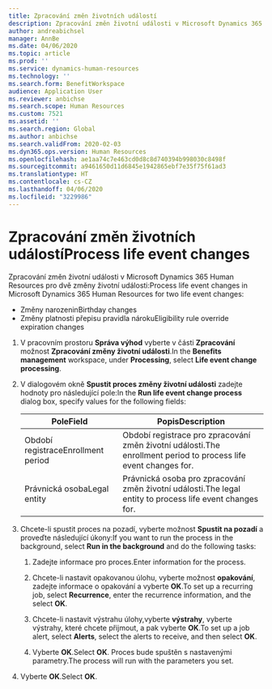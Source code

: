 ```yaml
---
title: Zpracování změn životních událostí
description: Zpracování změn životní události v Microsoft Dynamics 365 Human Resources pro změny životní události.
author: andreabichsel
manager: AnnBe
ms.date: 04/06/2020
ms.topic: article
ms.prod: ''
ms.service: dynamics-human-resources
ms.technology: ''
ms.search.form: BenefitWorkspace
audience: Application User
ms.reviewer: anbichse
ms.search.scope: Human Resources
ms.custom: 7521
ms.assetid: ''
ms.search.region: Global
ms.author: anbichse
ms.search.validFrom: 2020-02-03
ms.dyn365.ops.version: Human Resources
ms.openlocfilehash: ae1aa74c7e463cd0d8c8d740394b998030c8498f
ms.sourcegitcommit: a9461650d11d6845e1942865ebf7e35f75f61ad3
ms.translationtype: HT
ms.contentlocale: cs-CZ
ms.lasthandoff: 04/06/2020
ms.locfileid: "3229986"
---
```

# <a name="process-life-event-changes"></a><span data-ttu-id="e9721-103">Zpracování změn životních událostí</span><span class="sxs-lookup"><span data-stu-id="e9721-103">Process life event changes</span></span>

<span data-ttu-id="e9721-104">Zpracování změn životní události v Microsoft Dynamics 365 Human Resources pro dvě změny životní události:</span><span class="sxs-lookup"><span data-stu-id="e9721-104">Process life event changes in Microsoft Dynamics 365 Human Resources for two life event changes:</span></span>

- <span data-ttu-id="e9721-105">Změny narozenin</span><span class="sxs-lookup"><span data-stu-id="e9721-105">Birthday changes</span></span>
- <span data-ttu-id="e9721-106">Změny platnosti přepisu pravidla nároku</span><span class="sxs-lookup"><span data-stu-id="e9721-106">Eligibility rule override expiration changes</span></span> 

1. <span data-ttu-id="e9721-107">V pracovním prostoru **Správa výhod** vyberte v části **Zpracování** možnost **Zpracování změny životní události**.</span><span class="sxs-lookup"><span data-stu-id="e9721-107">In the **Benefits management** workspace, under **Processing**, select **Life event change processing**.</span></span>

2. <span data-ttu-id="e9721-108">V dialogovém okně **Spustit proces změny životní události** zadejte hodnoty pro následující pole:</span><span class="sxs-lookup"><span data-stu-id="e9721-108">In the **Run life event change process** dialog box, specify values for the following fields:</span></span>

   | <span data-ttu-id="e9721-109">Pole</span><span class="sxs-lookup"><span data-stu-id="e9721-109">Field</span></span> | <span data-ttu-id="e9721-110">Popis</span><span class="sxs-lookup"><span data-stu-id="e9721-110">Description</span></span> |
   | --- | --- |
   | <span data-ttu-id="e9721-111">Období registrace</span><span class="sxs-lookup"><span data-stu-id="e9721-111">Enrollment period</span></span> | <span data-ttu-id="e9721-112">Období registrace pro zpracování změn životní události.</span><span class="sxs-lookup"><span data-stu-id="e9721-112">The enrollment period to process life event changes for.</span></span> |
   | <span data-ttu-id="e9721-113">Právnická osoba</span><span class="sxs-lookup"><span data-stu-id="e9721-113">Legal entity</span></span> | <span data-ttu-id="e9721-114">Právnická osoba pro zpracování změn životní události.</span><span class="sxs-lookup"><span data-stu-id="e9721-114">The legal entity to process life event changes for.</span></span> |

3. <span data-ttu-id="e9721-115">Chcete-li spustit proces na pozadí, vyberte možnost **Spustit na pozadí** a proveďte následující úkony:</span><span class="sxs-lookup"><span data-stu-id="e9721-115">If you want to run the process in the background, select **Run in the background** and do the following tasks:</span></span>

   1. <span data-ttu-id="e9721-116">Zadejte informace pro proces.</span><span class="sxs-lookup"><span data-stu-id="e9721-116">Enter information for the process.</span></span>

   2. <span data-ttu-id="e9721-117">Chcete-li nastavit opakovanou úlohu, vyberte možnost **opakování**, zadejte informace o opakování a vyberte **OK**.</span><span class="sxs-lookup"><span data-stu-id="e9721-117">To set up a recurring job, select **Recurrence**, enter the recurrence information, and the select **OK**.</span></span>

   3. <span data-ttu-id="e9721-118">Chcete-li nastavit výstrahu úlohy,vyberte **výstrahy**, vyberte výstrahy, které chcete přijmout, a pak vyberte **OK**.</span><span class="sxs-lookup"><span data-stu-id="e9721-118">To set up a job alert, select **Alerts**, select the alerts to receive, and then select **OK**.</span></span>

   4. <span data-ttu-id="e9721-119">Vyberte **OK**.</span><span class="sxs-lookup"><span data-stu-id="e9721-119">Select **OK**.</span></span> <span data-ttu-id="e9721-120">Proces bude spuštěn s nastavenými parametry.</span><span class="sxs-lookup"><span data-stu-id="e9721-120">The process will run with the parameters you set.</span></span>

4. <span data-ttu-id="e9721-121">Vyberte **OK**.</span><span class="sxs-lookup"><span data-stu-id="e9721-121">Select **OK**.</span></span>
